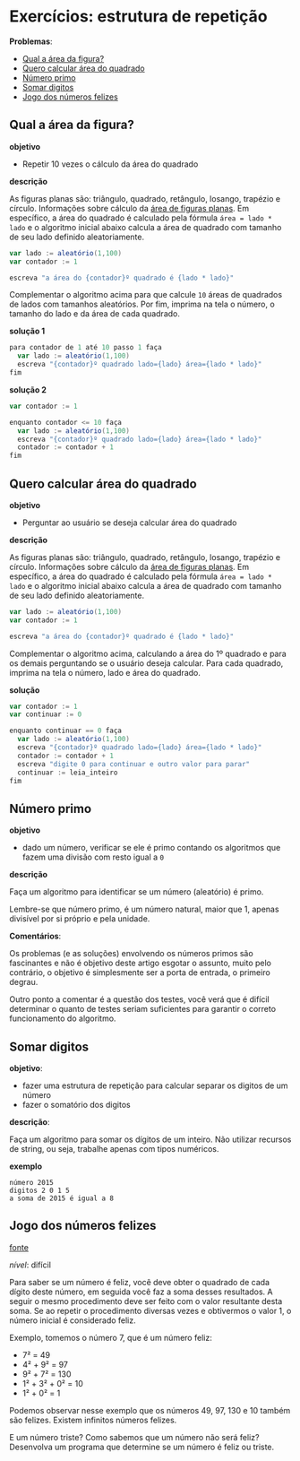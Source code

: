 # Exercícios: estrutura de repetição <!-- omit in toc -->

**Problemas**:

- [Qual a área da figura?](#qual-a-%C3%A1rea-da-figura)
- [Quero calcular área do quadrado](#quero-calcular-%C3%A1rea-do-quadrado)
- [Número primo](#n%C3%BAmero-primo)
- [Somar digitos](#somar-digitos)
- [Jogo dos números felizes](#jogo-dos-n%C3%BAmeros-felizes)

## Qual a área da figura?

**objetivo**

- Repetir 10 vezes o cálculo da área do quadrado

**descrição**

As figuras planas são: triângulo, quadrado, retângulo, losango, trapézio e círculo.
Informações sobre cálculo da [área de figuras planas](https://www.todamateria.com.br/areas-de-figuras-planas/).
Em específico, a área do quadrado é calculado pela fórmula `área = lado * lado` e o algoritmo inicial abaixo calcula a área de quadrado com tamanho de seu lado definido aleatoriamente.

```scala
var lado := aleatório(1,100)
var contador := 1

escreva "a área do {contador}º quadrado é {lado * lado}"
```

Complementar o algoritmo acima para que calcule `10` áreas de quadrados de lados com tamanhos aleatórios.
Por fim, imprima na tela o número, o tamanho do lado e da área de cada quadrado.

**solução 1**

```scala
para contador de 1 até 10 passo 1 faça
  var lado := aleatório(1,100)
  escreva "{contador}º quadrado lado={lado} área={lado * lado}"
fim
```

**solução 2**

```scala
var contador := 1

enquanto contador <= 10 faça
  var lado := aleatório(1,100)
  escreva "{contador}º quadrado lado={lado} área={lado * lado}"
  contador := contador + 1
fim
```

## Quero calcular área do quadrado

**objetivo**

- Perguntar ao usuário se deseja calcular área do quadrado

**descrição**

As figuras planas são: triângulo, quadrado, retângulo, losango, trapézio e círculo.
Informações sobre cálculo da [área de figuras planas](https://www.todamateria.com.br/areas-de-figuras-planas/).
Em específico, a área do quadrado é calculado pela fórmula `área = lado * lado` e o algoritmo inicial abaixo calcula a área de quadrado com tamanho de seu lado definido aleatoriamente.

```scala
var lado := aleatório(1,100)
var contador := 1

escreva "a área do {contador}º quadrado é {lado * lado}"
```

Complementar o algoritmo acima, calculando a área do 1º quadrado e para os demais perguntando se o usuário deseja calcular.
Para cada quadrado, imprima na tela o número, lado e área do quadrado.

**solução**

```scala
var contador := 1
var continuar := 0

enquanto continuar == 0 faça
  var lado := aleatório(1,100)
  escreva "{contador}º quadrado lado={lado} área={lado * lado}"
  contador := contador + 1
  escreva "digite 0 para continuar e outro valor para parar"
  continuar := leia_inteiro
fim
```

## Número primo

**objetivo**

- dado um número, verificar se ele é primo contando os algoritmos que fazem uma divisão com resto igual a `0`

**descrição**

Faça um algoritmo para identificar se um número (aleatório) é primo.

Lembre-se que número primo, é um número natural, maior que 1, apenas divisível por si próprio e pela unidade.

**Comentários**:

Os problemas (e as soluções) envolvendo os números primos são fascinantes e não é objetivo deste artigo esgotar o assunto, muito pelo contrário, o objetivo é simplesmente ser a porta de entrada, o primeiro degrau.

Outro ponto a comentar é a questão dos testes, você verá que é difícil determinar o quanto de testes seriam suficientes para garantir o correto funcionamento do algoritmo.

## Somar digitos

**objetivo**:

- fazer uma estrutura de repetição para calcular separar os digitos de um número
- fazer o somatório dos digitos

**descrição**:

Faça um algoritmo para somar os dígitos de um inteiro.
Não utilizar recursos de string, ou seja, trabalhe apenas com tipos numéricos.

**exemplo**

```
número 2015
digitos 2 0 1 5
a soma de 2015 é igual a 8
```

## Jogo dos números felizes

[fonte](http://dojopuzzles.com/problemas/exibe/numeros-felizes/)

_nível_: difícil

Para saber se um número é feliz, você deve obter o quadrado de cada dígito deste número, em seguida você faz a soma desses resultados.
A seguir o mesmo procedimento deve ser feito com o valor resultante desta soma.
Se ao repetir o procedimento diversas vezes e obtivermos o valor 1, o número inicial é considerado feliz.

Exemplo, tomemos o número 7, que é um número feliz:

- 7² = 49
- 4² + 9² = 97
- 9² + 7² = 130
- 1² + 3² + 0² = 10
- 1² + 0² = 1

Podemos observar nesse exemplo que os números 49, 97, 130 e 10 também são felizes.
Existem infinitos números felizes.

E um número triste? Como sabemos que um número não será feliz?
Desenvolva um programa que determine se um número é feliz ou triste.
